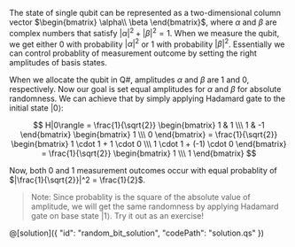 The state of single qubit can be represented as a two-dimensional column vector $\begin{bmatrix} \alpha\\ \beta \end{bmatrix}$, where $\alpha$ and $\beta$ are complex numbers that satisfy $|\alpha|^2 + |\beta|^2 = 1$. When we measure the qubit, we get either 0 with probability $|\alpha|^2$ or 1 with probability $|\beta|^2$. Essentially we can control probablity of measurement outcome by setting the right amplitudes of basis states. 

When we allocate the qubit in Q#, amplitudes $\alpha$ and $\beta$ are 1 and 0, respectively. Now our goal is set equal amplitudes for $\alpha$ and $\beta$ for absolute randomness. We can achieve that by simply applying Hadamard gate to the initial state $|0\rangle$:

$$
H|0\rangle =
\frac{1}{\sqrt{2}}
\begin{bmatrix} 1 & 1 \\\ 1 & -1 \end{bmatrix}
\begin{bmatrix} 1 \\\ 0 \end{bmatrix} =
\frac{1}{\sqrt{2}}
\begin{bmatrix} 1 \cdot 1 + 1 \cdot 0 \\\ 1 \cdot 1 + (-1) \cdot 0 \end{bmatrix} =
\frac{1}{\sqrt{2}}
\begin{bmatrix} 1 \\\ 1 \end{bmatrix}
$$

Now, both 0 and 1 measurement outcomes occur with equal probablity of $|\frac{1}{\sqrt{2}}|^2 = \frac{1}{2}$.

> Note: Since probablity is the square of the absolute value of amplitude, we will get the same randomness by applying Hadamard gate on base state $|1\rangle$. Try it out as an exercise!

@[solution]({
    "id": "random_bit_solution",
    "codePath": "solution.qs"
})
